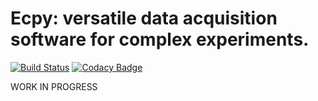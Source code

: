 # Ecpy: versatile data acquisition software for complex experiments.

[![Build Status](https://travis-ci.org/Ecpy/ecpy.svg)](https://travis-ci.org/Ecpy/ecpy)
[![Codacy Badge](https://api.codacy.com/project/badge/grade/af2b0be022554685a2f5a0a9aa971dee)](https://www.codacy.com/app/marul/ecpy)

WORK IN PROGRESS
